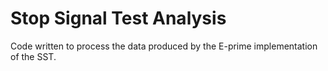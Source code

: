 # Stop Signal Test Analysis

Code written to process the data produced by the E-prime implementation of the SST.
